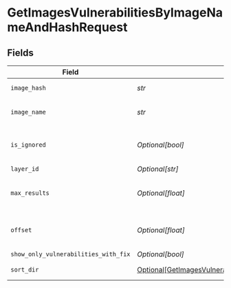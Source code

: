 # GetImagesVulnerabilitiesByImageNameAndHashRequest


## Fields

| Field                                                                                                                                       | Type                                                                                                                                        | Required                                                                                                                                    | Description                                                                                                                                 |
| ------------------------------------------------------------------------------------------------------------------------------------------- | ------------------------------------------------------------------------------------------------------------------------------------------- | ------------------------------------------------------------------------------------------------------------------------------------------- | ------------------------------------------------------------------------------------------------------------------------------------------- |
| `image_hash`                                                                                                                                | *str*                                                                                                                                       | :heavy_check_mark:                                                                                                                          | the image sha256                                                                                                                            |
| `image_name`                                                                                                                                | *str*                                                                                                                                       | :heavy_check_mark:                                                                                                                          | the image name without tag                                                                                                                  |
| `is_ignored`                                                                                                                                | *Optional[bool]*                                                                                                                            | :heavy_minus_sign:                                                                                                                          | Return ignored / not ignored entries                                                                                                        |
| `layer_id`                                                                                                                                  | *Optional[str]*                                                                                                                             | :heavy_minus_sign:                                                                                                                          | N/A                                                                                                                                         |
| `max_results`                                                                                                                               | *Optional[float]*                                                                                                                           | :heavy_minus_sign:                                                                                                                          | The number of entries to return (pagination)                                                                                                |
| `offset`                                                                                                                                    | *Optional[float]*                                                                                                                           | :heavy_minus_sign:                                                                                                                          | Return entries from this offset (pagination)                                                                                                |
| `show_only_vulnerabilities_with_fix`                                                                                                        | *Optional[bool]*                                                                                                                            | :heavy_minus_sign:                                                                                                                          | N/A                                                                                                                                         |
| `sort_dir`                                                                                                                                  | [Optional[GetImagesVulnerabilitiesByImageNameAndHashSortDir]](../../models/operations/getimagesvulnerabilitiesbyimagenameandhashsortdir.md) | :heavy_minus_sign:                                                                                                                          | sorting direction                                                                                                                           |
